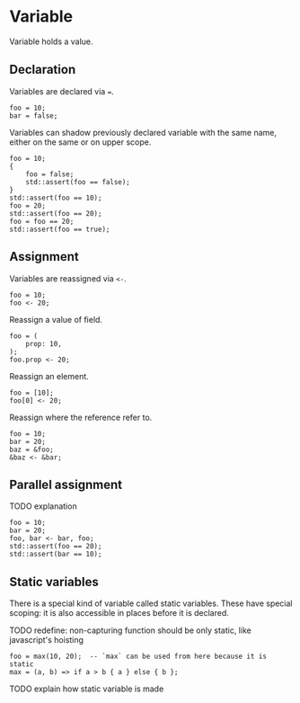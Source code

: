 # Variable

Variable holds a value.

## Declaration

Variables are declared via `=`.

```butter
foo = 10;
bar = false;
```

Variables can shadow previously declared variable with the same name, either on the same or on upper scope.

```butter
foo = 10;
{
    foo = false;
    std::assert(foo == false);
}
std::assert(foo == 10);
foo = 20;
std::assert(foo == 20);
foo = foo == 20;
std::assert(foo == true);
```

## Assignment

Variables are reassigned via `<-`.

```butter
foo = 10;
foo <- 20;
```

Reassign a value of field.

```butter
foo = (
    prop: 10,
);
foo.prop <- 20;
```

Reassign an element.

```butter
foo = [10];
foo[0] <- 20;
```

Reassign where the reference refer to.

```butter
foo = 10;
bar = 20;
baz = &foo;
&baz <- &bar;
```

## Parallel assignment

TODO explanation

```butter
foo = 10;
bar = 20;
foo, bar <- bar, foo;
std::assert(foo == 20);
std::assert(bar == 10);
```

## Static variables

There is a special kind of variable called static variables. These have special scoping: it is also accessible in places before it is declared.

TODO redefine: non-capturing function should be only static, like javascript's hoisting

```butter
foo = max(10, 20);  -- `max` can be used from here because it is static
max = (a, b) => if a > b { a } else { b };
```

TODO explain how static variable is made
